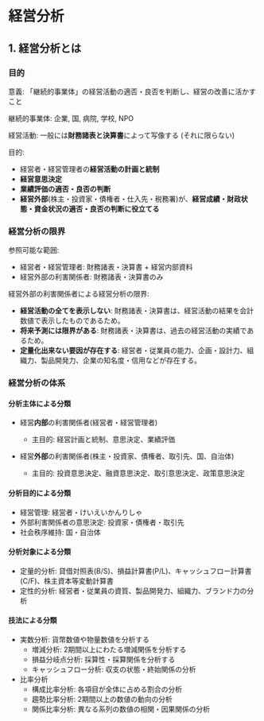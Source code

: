 # 経営分析



## 1. 経営分析とは

### 目的

意義: 「継続的事業体」の経営活動の適否・良否を判断し、経営の改善に活かすこと

継続的事業体: 企業, 国, 病院, 学校, NPO

経営活動: 一般には**財務諸表と決算書**によって写像する (それに限らない)

目的:
- 経営者・経営管理者の**経営活動の計画と統制**
- **経営意思決定**
- **業績評価の適否・良否の判断**
- **経営外部**(株主・投資家・債権者・仕入先・税務署)が、**経営成績・財政状態・資金状況の適否・良否の判断に役立てる**

### 経営分析の限界

参照可能な範囲:

- 経営者・経営管理者: 財務諸表・決算書 + 経営内部資料
- 経営外部の利害関係者: 財務諸表・決算書のみ

経営外部の利害関係者による経営分析の限界:

- **経営活動の全てを表示しない**: 財務諸表・決算書は、経営活動の結果を会計数値で表示したものであるため。
- **将来予測には限界がある**: 財務諸表・決算書は、過去の経営活動の実績であるため。
- **定量化出来ない要因が存在する**: 経営者・従業員の能力、企画・設計力、組織力、製品開発力、企業の知名度・信用などが存在する。

### 経営分析の体系

#### 分析主体による分類

- 経営**内部**の利害関係者(経営者・経営管理者)
  - 主目的: 経営計画と統制、意思決定、業績評価

- 経営**外部**の利害関係者(株主・投資家、債権者、取引先、国、自治体)
  - 主目的: 投資意思決定、融資意思決定、取引意思決定、政策意思決定

#### 分析目的による分類

- 経営管理: 経営者・けいえいかんりしゃ
- 外部利害関係者の意思決定: 投資家・債権者・取引先
- 社会秩序維持: 国・自治体

#### 分析対象による分類

- 定量的分析: 貸借対照表(B/S)、損益計算書(P/L)、キャッシュフロー計算書(C/F)、株主資本等変動計算書
- 定性的分析: 経営者・従業員の資質、製品開発力、組織力、ブランド力の分析

#### 技法による分類

- 実数分析: 貨幣数値や物量数値を分析する
  - 増減分析: 2期間以上にわたる増減関係を分析する
  - 損益分岐点分析: 採算性・採算関係を分析する
  - キャッシュフロー分析: 収支の状態・終始関係の分析
- 比率分析
  - 構成比率分析: 各項目が全体に占める割合の分析
  - 趨勢比率分析: 2期間以上の数値の動向の分析
  - 関係比率分析: 異なる系列の数値の相関・因果関係の分析

